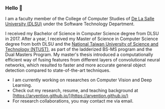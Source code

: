 ### Hello 👋

I am a faculty member of the College of Computer Studies of [De La Salle University (DLSU)](https://www.dlsu.edu.ph/) under the Software Technology Department.

I received my Bachelor of Science in Computer Science degree from DLSU in 2017. After a year, I received my Master of Science in Computer Science degree from both DLSU and the [National Taiwan University of Science and Technology (NTUST)](https://www.ntust.edu.tw/home.php?Lang=en), as part of the ladderized BS-MS program and the Dual Masters Program. My master's thesis introduced a computationally efficient way of fusing features from different layers of convolutional neural networks, which resulted to faster and more accurate general object detection compared to state-of-the-art techniques.

- I am currently working on researches on Computer Vision and Deep Learning.
- Check out my research, resume, and teaching background at [https://arvention.github.io/](https://arvention.github.io/)
- For research collaborations, you may contact me via email.

<!--
**arvention/arvention** is a ✨ _special_ ✨ repository because its `README.md` (this file) appears on your GitHub profile.

Here are some ideas to get you started:

- 🔭 I’m currently working on ...
- 🌱 I’m currently learning ...
- 👯 I’m looking to collaborate on ...
- 🤔 I’m looking for help with ...
- 💬 Ask me about ...
- 📫 How to reach me: ...
- 😄 Pronouns: ...
- ⚡ Fun fact: ...
-->

